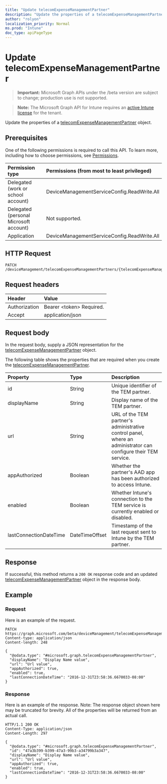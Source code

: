 ```yaml
---
title: "Update telecomExpenseManagementPartner"
description: "Update the properties of a telecomExpenseManagementPartner object."
author: "rolyon"
localization_priority: Normal
ms.prod: "Intune"
doc_type: apiPageType
---
```


# Update telecomExpenseManagementPartner

> **Important:** Microsoft Graph APIs under the /beta version are subject to change; production use is not supported.

> **Note:** The Microsoft Graph API for Intune requires an [active Intune license](https://go.microsoft.com/fwlink/?linkid=839381) for the tenant.

Update the properties of a [telecomExpenseManagementPartner](../resources/intune-tem-telecomexpensemanagementpartner.md) object.

## Prerequisites
One of the following permissions is required to call this API. To learn more, including how to choose permissions, see [Permissions](/graph/permissions-reference).

|Permission type|Permissions (from most to least privileged)|
|:---|:---|
|Delegated (work or school account)|DeviceManagementServiceConfig.ReadWrite.All|
|Delegated (personal Microsoft account)|Not supported.|
|Application|DeviceManagementServiceConfig.ReadWrite.All|

## HTTP Request
<!-- {
  "blockType": "ignored"
}
-->
``` http
PATCH /deviceManagement/telecomExpenseManagementPartners/{telecomExpenseManagementPartnerId}
```

## Request headers
|Header|Value|
|:---|:---|
|Authorization|Bearer &lt;token&gt; Required.|
|Accept|application/json|

## Request body
In the request body, supply a JSON representation for the [telecomExpenseManagementPartner](../resources/intune-tem-telecomexpensemanagementpartner.md) object.

The following table shows the properties that are required when you create the [telecomExpenseManagementPartner](../resources/intune-tem-telecomexpensemanagementpartner.md).

|Property|Type|Description|
|:---|:---|:---|
|id|String|Unique identifier of the TEM partner.|
|displayName|String|Display name of the TEM partner.|
|url|String|URL of the TEM partner's administrative control panel, where an administrator can configure their TEM service.|
|appAuthorized|Boolean|Whether the partner's AAD app has been authorized to access Intune.|
|enabled|Boolean|Whether Intune's connection to the TEM service is currently enabled or disabled.|
|lastConnectionDateTime|DateTimeOffset|Timestamp of the last request sent to Intune by the TEM partner.|



## Response
If successful, this method returns a `200 OK` response code and an updated [telecomExpenseManagementPartner](../resources/intune-tem-telecomexpensemanagementpartner.md) object in the response body.

## Example

### Request
Here is an example of the request.
``` http
PATCH https://graph.microsoft.com/beta/deviceManagement/telecomExpenseManagementPartners/{telecomExpenseManagementPartnerId}
Content-type: application/json
Content-length: 248

{
  "@odata.type": "#microsoft.graph.telecomExpenseManagementPartner",
  "displayName": "Display Name value",
  "url": "Url value",
  "appAuthorized": true,
  "enabled": true,
  "lastConnectionDateTime": "2016-12-31T23:58:36.6670033-08:00"
}
```

### Response
Here is an example of the response. Note: The response object shown here may be truncated for brevity. All of the properties will be returned from an actual call.
``` http
HTTP/1.1 200 OK
Content-Type: application/json
Content-Length: 297

{
  "@odata.type": "#microsoft.graph.telecomExpenseManagementPartner",
  "id": "47a3b399-b399-47a3-99b3-a34799b3a347",
  "displayName": "Display Name value",
  "url": "Url value",
  "appAuthorized": true,
  "enabled": true,
  "lastConnectionDateTime": "2016-12-31T23:58:36.6670033-08:00"
}
```






